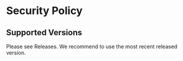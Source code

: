 # Security Policy

## Supported Versions

Please see Releases. We recommend to use the most recent released version.  

